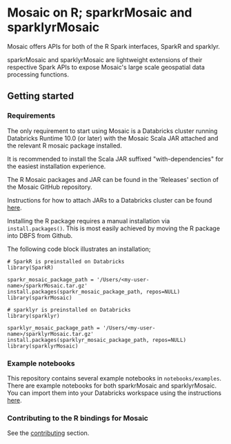 # Mosaic on R; sparkrMosaic and sparklyrMosaic

Mosaic offers APIs for both of the R Spark interfaces, SparkR and sparklyr.

sparkrMosaic and sparklyrMosaic are lightweight extensions of their respective 
Spark APIs to expose Mosaic's large scale geospatial data processing functions.

## Getting started

### Requirements
The only requirement to start using Mosaic is a Databricks cluster running 
Databricks Runtime 10.0 (or later) with the Mosaic Scala JAR attached and the
relevant R mosaic package installed.

It is recommended to install the Scala JAR suffixed "with-dependencies" for the 
easiest installation experience. 

The R Mosaic packages and JAR can be found in the 'Releases' section of the
Mosaic GitHub repository.

Instructions for how to attach JARs to a Databricks cluster can be found [here](https://docs.databricks.com/libraries/cluster-libraries.html).

Installing the R package requires a manual installation via `install.packages()`.
This is most easily achieved by moving the R package into DBFS from Github. 

The following code block illustrates an installation;

```
# SparkR is preinstalled on Databricks
library(SparkR)

sparkr_mosaic_package_path = '/Users/<my-user-name>/sparkrMosaic.tar.gz'
install.packages(sparkr_mosaic_package_path, repos=NULL)
library(sparkrMosaic)
```

```
# sparklyr is preinstalled on Databricks
library(sparklyr)

sparklyr_mosaic_package_path = '/Users/<my-user-name>/sparklyrMosaic.tar.gz'
install.packages(sparklyr_mosaic_package_path, repos=NULL)
library(sparklyrMosaic)
```

### Example notebooks
This repository contains several example notebooks in `notebooks/examples`. 
There are example notebooks for both sparkrMosaic and sparklyrMosaic. 
You can import them into your Databricks workspace using the instructions [here](https://docs.databricks.com/notebooks/notebooks-manage.html#import-a-notebook).

### Contributing to the R bindings for Mosaic

See the [contributing](./CONTRIBUTING.md) section. 
